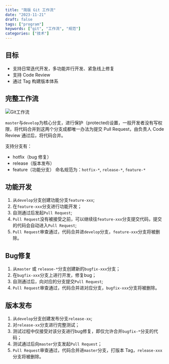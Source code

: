 ```yaml
---
title: "简版 Git 工作流"
date: "2023-11-21"
draft: false
tags: ["program"]
keywords: ["git", "工作流", "规范"]
categories: ["技术"]
---
```


## 目标
- 支持日常迭代开发，多功能并行开发、紧急线上修复
- 支持 Code Review
- 通过 Tag 构建版本体系

## 完整工作流
![Git工作流](https://img.mutoulbj.com/blog/202401Git%E5%B7%A5%E4%BD%9C%E6%B5%81.png)

`master`与`develop`为核心分支，进行保护（protected)设置，一般开发者没有写权限，将代码合并到这两个分支成都唯一办法为提交 Pull Request，由负责人 Code Review 通过后，将代码合并。

支持分支有： 
- hotfix（bug 修复）
- release（版本发布）
- feature（功能分支）
命名规范为：`hotfix-*`, `release-*`, `feature-*`

## 功能开发
1. 从`develop`分支创建功能分支`feature-xxx`;
2. 在`feature-xxx`分支进行功能开发；
3. 自测通过后发起`Pull Request`;
4. `Pull Request`没有被接受之前，可以继续往`feature-xxx`分支提交代码，提交的代码会自动进入`Pull Request`;
5. `Pull Request`审查通过，代码合并进`develop`分支，`feature-xxx`分支将被删除。

## Bug修复
1. 从`master` 或 `release-*`分支创建新的`bugfix-xxx`分支；
2. 在`bugfix-xxx`分支上进行开发，修复bug；
3. 自测通过后，向对应的分支提交`Pull Request`;
4. `Pull Request`审查通过，代码合并进对应分支，`bugfix-xxx`分支将被删除。

## 版本发布
1. 从`develop`分支创建发布分支`release-xx`;
2. 对`release-xx`分支进行完整测试；
3. 测试过程中仅接受对该分支进行bug修复，即仅允许合并`bugfix-*`分支的代码；
4. 测试通过后向`master`分支发起`Pull Request`；
5. `Pull Request`审查通过，代码合并进`master`分支，打版本 Tag，`release-xxx`分支将被删除。